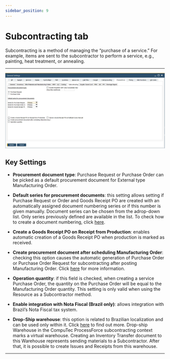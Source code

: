 ```yaml
---
sidebar_position: 9
---
```


# Subcontracting tab

Subcontracting is a method of managing the “purchase of a service.” For example, items are sent to the subcontractor to perform a service, e.g., painting, heat treatment, or annealing.

---

![Subcontracting Tab](./media/subcontracting-tab/subcontracting-tab.webp)

## Key Settings

- **Procurement document type**: Purchase Request or Purchase Order can be picked as a default procurement document for External type Manufacturing Order.

- **Default series for procurement documents**: this setting allows setting if Purchase Request or Order and Goods Receipt PO are created with an automatically assigned document numbering series or if this number is given manually. Document series can be chosen from the adrop-down list. Only series previously defined are available in the list. To check how to create a document numbering, click [here](../../system-initialization/document-numbering.md).

- **Create a Goods Receipt PO on Receipt from Production**: enables automatic creation of a Goods Receipt PO when production is marked as received.

- **Create procurement document after scheduling Manufacturing Order**: checking this option causes the automatic generation of Purchase Order or Purchase Order Request for subcontracting after posting Manufacturing Order. Click [here](../../subcontracting/subcontract-assembly-and-free-issue-materials/process-flow.md#create-a-purchase-order-for-the-service) for more information.

- **Operation quantity**: if this field is checked, when creating a service Purchase Order, the quantity on the Purchase Order will be equal to the Manufacturing Order quantity. This setting is only valid when using the Resource as a Subcontractor method.

- **Enable integration with Nota Fiscal (Brazil only)**: allows integration with Brazil’s Nota Fiscal tax system.

- **Drop-Ship warehouse**: this option is related to Brazilian localization and can be used only within it. Click [here](../../subcontracting/brazil-localization-subcontracting-process.md) to find out more. Drop-ship Warehouse in the CompuTec ProcessForce subcontracting context marks a virtual warehouse. Creating an Inventory Transfer document to this Warehouse represents sending materials to a Subcontractor. After that, it is possible to create Issues and Receipts from this warehouse.

---
